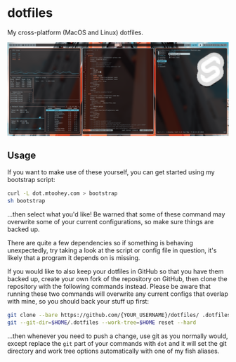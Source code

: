 # dotfiles

My cross-platform (MacOS and Linux) dotfiles.

![Screenshot](.config/screenshots/ultrawide.png)

## Usage

If you want to make use of these yourself, you can get started using my bootstrap script:

```sh
curl -L dot.mtoohey.com > bootstrap
sh bootstrap
```

...then select what you'd like! Be warned that some of these command may overwrite some of your current configurations, so make sure things are backed up.

There are quite a few dependencies so if something is behaving unexpectedly, try taking a look at the script or config file in question, it's likely that a program it depends on is missing.

If you would like to also keep your dotfiles in GitHub so that you have them backed up, create your own fork of the repository on GitHub, then clone the repository with the following commands instead. Please be aware that running these two commands will overwrite any current configs that overlap with mine, so you should back your stuff up first:

```sh
git clone --bare https://github.com/{YOUR_USERNAME}/dotfiles/ .dotfiles
git --git-dir=$HOME/.dotfiles --work-tree=$HOME reset --hard
```

...then whenever you need to push a change, use git as you normally would, except replace the `git` part of your commands with `dot` and it will set the git directory and work tree options automatically with one of my fish aliases.
